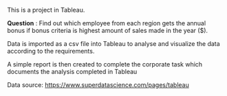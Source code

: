 This is a project in Tableau.

**Question** : Find out which employee from each region gets the annual bonus if bonus criteria is highest amount of sales made in the year ($).

Data is imported as a csv file into Tableau to analyse and visualize the data according to the requirements. 

A simple report is then created to complete the corporate task which documents the analysis completed in Tableau

Data source: https://www.superdatascience.com/pages/tableau
